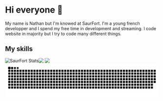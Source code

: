 # Hi everyone 👋
My name is Nathan but I'm knowed at SaurFort. I'm a young french developper and I spend my free time in development and streaming.
I code website in majority but I try to code many different things.

## My skills
<img src="https://skillicons.dev/icons?i=html,css,php,mysql,idea,discord," />

<img align="left" alt="SaurFort Stats" src="https://github-readme-stats.vercel.app/api?username=SaurFort&show_icons=true&count_private=true&title_color=ecfffd&text_color=0a8cf2&icon_color=bf3aff&border_color=161b22&bg_color=0d1117#gh-dark-mode-only" />
<img src="https://github-readme-stats.vercel.app/api/top-langs/?username=SaurFort&count_private=true&title_color=ecfffd&text_color=0a8cf2&icon_color=bf3aff&border_color=161b22&bg_color=0d1117&langs_count=10" />
<picture>
  <source media="(prefers-color-scheme: dark)" srcset="https://raw.githubusercontent.com/platane/platane/output/github-contribution-grid-snake-dark.svg">
  <source media="(prefers-color-scheme: light)" srcset="https://raw.githubusercontent.com/platane/platane/output/github-contribution-grid-snake.svg">
  <img alt="github contribution grid snake animation" src="https://raw.githubusercontent.com/platane/platane/output/github-contribution-grid-snake.svg">
</picture>

